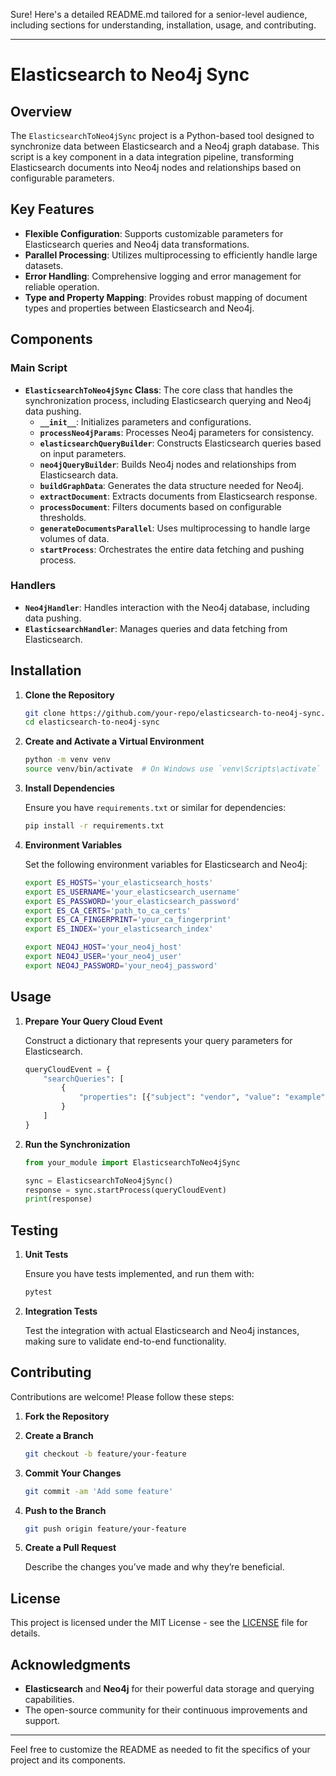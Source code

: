 Sure! Here's a detailed README.md tailored for a senior-level audience, including sections for understanding, installation, usage, and contributing.

---

# Elasticsearch to Neo4j Sync

## Overview

The `ElasticsearchToNeo4jSync` project is a Python-based tool designed to synchronize data between Elasticsearch and a Neo4j graph database. This script is a key component in a data integration pipeline, transforming Elasticsearch documents into Neo4j nodes and relationships based on configurable parameters.

## Key Features

- **Flexible Configuration**: Supports customizable parameters for Elasticsearch queries and Neo4j data transformations.
- **Parallel Processing**: Utilizes multiprocessing to efficiently handle large datasets.
- **Error Handling**: Comprehensive logging and error management for reliable operation.
- **Type and Property Mapping**: Provides robust mapping of document types and properties between Elasticsearch and Neo4j.

## Components

### Main Script

- **`ElasticsearchToNeo4jSync` Class**: The core class that handles the synchronization process, including Elasticsearch querying and Neo4j data pushing.
  - **`__init__`**: Initializes parameters and configurations.
  - **`processNeo4jParams`**: Processes Neo4j parameters for consistency.
  - **`elasticsearchQueryBuilder`**: Constructs Elasticsearch queries based on input parameters.
  - **`neo4jQueryBuilder`**: Builds Neo4j nodes and relationships from Elasticsearch data.
  - **`buildGraphData`**: Generates the data structure needed for Neo4j.
  - **`extractDocument`**: Extracts documents from Elasticsearch response.
  - **`processDocument`**: Filters documents based on configurable thresholds.
  - **`generateDocumentsParallel`**: Uses multiprocessing to handle large volumes of data.
  - **`startProcess`**: Orchestrates the entire data fetching and pushing process.

### Handlers

- **`Neo4jHandler`**: Handles interaction with the Neo4j database, including data pushing.
- **`ElasticsearchHandler`**: Manages queries and data fetching from Elasticsearch.

## Installation

1. **Clone the Repository**

   ```bash
   git clone https://github.com/your-repo/elasticsearch-to-neo4j-sync.git
   cd elasticsearch-to-neo4j-sync
   ```

2. **Create and Activate a Virtual Environment**

   ```bash
   python -m venv venv
   source venv/bin/activate  # On Windows use `venv\Scripts\activate`
   ```

3. **Install Dependencies**

   Ensure you have `requirements.txt` or similar for dependencies:

   ```bash
   pip install -r requirements.txt
   ```

4. **Environment Variables**

   Set the following environment variables for Elasticsearch and Neo4j:

   ```bash
   export ES_HOSTS='your_elasticsearch_hosts'
   export ES_USERNAME='your_elasticsearch_username'
   export ES_PASSWORD='your_elasticsearch_password'
   export ES_CA_CERTS='path_to_ca_certs'
   export ES_CA_FINGERPRINT='your_ca_fingerprint'
   export ES_INDEX='your_elasticsearch_index'

   export NEO4J_HOST='your_neo4j_host'
   export NEO4J_USER='your_neo4j_user'
   export NEO4J_PASSWORD='your_neo4j_password'
   ```

## Usage

1. **Prepare Your Query Cloud Event**

   Construct a dictionary that represents your query parameters for Elasticsearch.

   ```python
   queryCloudEvent = {
       "searchQueries": [
           {
               "properties": [{"subject": "vendor", "value": "example"}]
           }
       ]
   }
   ```

2. **Run the Synchronization**

   ```python
   from your_module import ElasticsearchToNeo4jSync

   sync = ElasticsearchToNeo4jSync()
   response = sync.startProcess(queryCloudEvent)
   print(response)
   ```

## Testing

1. **Unit Tests**

   Ensure you have tests implemented, and run them with:

   ```bash
   pytest
   ```

2. **Integration Tests**

   Test the integration with actual Elasticsearch and Neo4j instances, making sure to validate end-to-end functionality.

## Contributing

Contributions are welcome! Please follow these steps:

1. **Fork the Repository**

2. **Create a Branch**

   ```bash
   git checkout -b feature/your-feature
   ```

3. **Commit Your Changes**

   ```bash
   git commit -am 'Add some feature'
   ```

4. **Push to the Branch**

   ```bash
   git push origin feature/your-feature
   ```

5. **Create a Pull Request**

   Describe the changes you’ve made and why they’re beneficial.

## License

This project is licensed under the MIT License - see the [LICENSE](LICENSE) file for details.

## Acknowledgments

- **Elasticsearch** and **Neo4j** for their powerful data storage and querying capabilities.
- The open-source community for their continuous improvements and support.

---

Feel free to customize the README as needed to fit the specifics of your project and its components.
